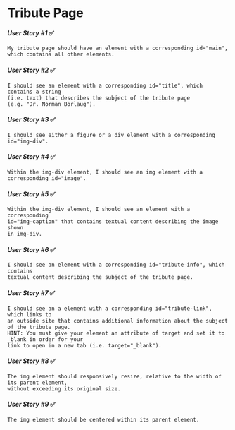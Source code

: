 # Tribute Page

#### *User Story #1* ✅
    My tribute page should have an element with a corresponding id="main", 
    which contains all other elements.
#### *User Story #2* ✅
    I should see an element with a corresponding id="title", which contains a string 
    (i.e. text) that describes the subject of the tribute page 
    (e.g. "Dr. Norman Borlaug").
#### *User Story #3* ✅
    I should see either a figure or a div element with a corresponding id="img-div".
#### *User Story #4* ✅
    Within the img-div element, I should see an img element with a corresponding id="image".
#### *User Story #5* ✅
    Within the img-div element, I should see an element with a corresponding 
    id="img-caption" that contains textual content describing the image shown 
    in img-div.
#### *User Story #6* ✅
    I should see an element with a corresponding id="tribute-info", which contains 
    textual content describing the subject of the tribute page.
#### *User Story #7* ✅
    I should see an a element with a corresponding id="tribute-link", which links to 
    an outside site that contains additional information about the subject of the tribute page. 
    HINT: You must give your element an attribute of target and set it to _blank in order for your 
    link to open in a new tab (i.e. target="_blank").
#### *User Story #8* ✅
    The img element should responsively resize, relative to the width of its parent element, 
    without exceeding its original size.
#### *User Story #9* ✅
    The img element should be centered within its parent element.
